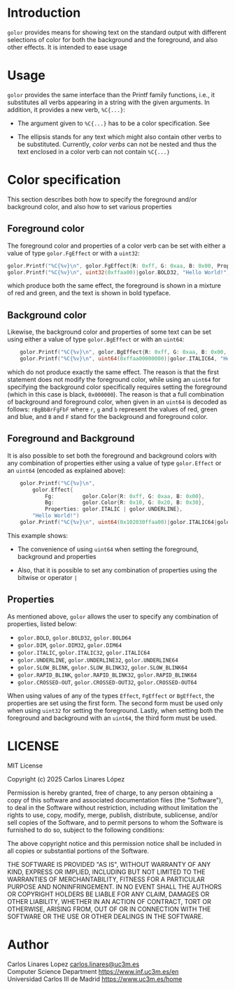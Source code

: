 # Introduction
`golor` provides means for showing text on the standard output with different
selections of color for both the background and the foreground, and also other
effects. It is intended to ease usage

# Usage 

`golor` provides the same interface than the Printf family functions, i.e., it
substitutes all verbs appearing in a string with the given arguments. In
addition, it provides a new verb, `%C{...}`:

+ The argument given to `%C{...}` has to be a color specification. See 

+ The ellipsis stands for any text which might also contain other verbs to be
  substituted. Currently, *color verbs* can not be nested and thus the text
  enclosed in a color verb can not contain `%C{...}`
  
# Color specification

This section describes both how to specify the foreground and/or background
color, and also how to set various properties

## Foreground color

The foreground color and properties of a color verb can be set with either a
value of type `golor.FgEffect` or with a `uint32`:

``` go
golor.Printf("%C{%v}\n", golor.FgEffect{R: 0xff, G: 0xaa, B: 0x00, Properties: golor.BOLD}, "Hello World!")
golor.Printf("%C{%v}\n", uint32(0xffaa00)|golor.BOLD32, "Hello World!")
```

which produce both the same effect, the foreground is shown in a mixture of red
and green, and the text is shown in bold typeface.

## Background color

Likewise, the background color and properties of some text can be set using
either a value of type `golor.BgEffect` or with an `uint64`:

``` go
	golor.Printf("%C{%v}\n", golor.BgEffect{R: 0xff, G: 0xaa, B: 0x00, Properties: golor.ITALIC}, "Hello World!")
	golor.Printf("%C{%v}\n", uint64(0xffaa00000000)|golor.ITALIC64, "Hello World!")
```

which do not produce exactly the same effect. The reason is that the first
statement does not modify the foreground color, while using an `uint64` for
specifying the background color specifically requires setting the foreground
(which in this case is black, `0x000000`). The reason is that a full combination
of background and foreground color, when given in an `uint64` is decoded as
follows: `rBgBbBrFgFbF` where `r`, `g` and `b` represent the values of red,
green and blue, and `B` and `F` stand for the background and foreground color.

## Foreground and Background

It is also possible to set both the foreground and background colors with any
combination of properties either using a value of type `golor.Effect` or an
`uint64` (encoded as explained above):

``` go
	golor.Printf("%C{%v}\n",
		golor.Effect{
			Fg:         golor.Color{R: 0xff, G: 0xaa, B: 0x00},
			Bg:         golor.Color{R: 0x10, G: 0x20, B: 0x30},
			Properties: golor.ITALIC | golor.UNDERLINE},
		"Hello World!")
	golor.Printf("%C{%v}\n", uint64(0x102030ffaa00)|golor.ITALIC64|golor.UNDERLINE64, "Hello World!")
```

This example shows:

+ The convenience of using `uint64` when setting the foreground, background and properties

+ Also, that it is possible to set any combination of properties using the bitwise or operator `|`

## Properties

As mentioned above, `golor` allows the user to specify any combination of
properties, listed below:

+ `golor.BOLD`, `golor.BOLD32`, `golor.BOLD64`
+ `golor.DIM`, `golor.DIM32`, `golor.DIM64`
+ `golor.ITALIC`, `golor.ITALIC32`, `golor.ITALIC64`
+ `golor.UNDERLINE`, `golor.UNDERLINE32`, `golor.UNDERLINE64`
+ `golor.SLOW_BLINK`, `golor.SLOW_BLINK32`, `golor.SLOW_BLINK64`
+ `golor.RAPID_BLINK`, `golor.RAPID_BLINK32`, `golor.RAPID_BLINK64`
+ `golor.CROSSED-OUT`, `golor.CROSSED-OUT32`, `golor.CROSSED-OUT64`

When using values of any of the types `Effect`, `FgEffect` or `BgEffect`, the
properties are set using the first form. The second form must be used only when
using `uint32` for setting the foreground. Lastly, when setting both the
foreground and background with an `uint64`, the third form must be used.

# LICENSE

MIT License

Copyright (c) 2025 Carlos Linares López

Permission is hereby granted, free of charge, to any person obtaining a copy
of this software and associated documentation files (the "Software"), to deal
in the Software without restriction, including without limitation the rights
to use, copy, modify, merge, publish, distribute, sublicense, and/or sell
copies of the Software, and to permit persons to whom the Software is
furnished to do so, subject to the following conditions:

The above copyright notice and this permission notice shall be included in all
copies or substantial portions of the Software.

THE SOFTWARE IS PROVIDED "AS IS", WITHOUT WARRANTY OF ANY KIND, EXPRESS OR
IMPLIED, INCLUDING BUT NOT LIMITED TO THE WARRANTIES OF MERCHANTABILITY,
FITNESS FOR A PARTICULAR PURPOSE AND NONINFRINGEMENT. IN NO EVENT SHALL THE
AUTHORS OR COPYRIGHT HOLDERS BE LIABLE FOR ANY CLAIM, DAMAGES OR OTHER
LIABILITY, WHETHER IN AN ACTION OF CONTRACT, TORT OR OTHERWISE, ARISING FROM,
OUT OF OR IN CONNECTION WITH THE SOFTWARE OR THE USE OR OTHER DEALINGS IN THE
SOFTWARE.

# Author #

Carlos Linares Lopez <carlos.linares@uc3m.es>  
Computer Science Department <https://www.inf.uc3m.es/en>  
Universidad Carlos III de Madrid <https://www.uc3m.es/home>
